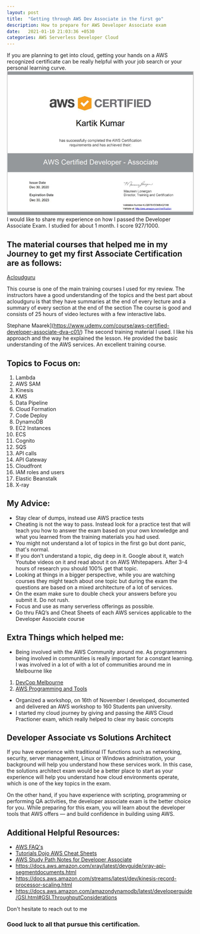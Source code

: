 ```yaml
---
layout: post
title:  "Getting through AWS Dev Associate in the first go"
description: How to prepare for AWS Developer Associate exam
date:   2021-01-10 21:03:36 +0530
categories: AWS Serverless Developer Cloud
---
```

If you are planning to get into cloud, getting your hands on a AWS recognized certificate can be really helpful with your job search or your personal learning curve.
![A test image](/assets/Capture.jpg)
I would like to share my experience on how I passed the Developer Associate Exam. I studied for about 1 month. I score 927/1000.

## The material courses that helped me in my Journey to get my first Associate Certification are as follows:

[Acloudguru](https://www.udemy.com/course/aws-certified-developer-associate/)

This course is one of the main training courses I used for my review. The instructors have a good understanding of the topics and the best part about acloudguru is that they have summaries at the end of every lecture and a summary of every section at the end of the section 
The course is good and consists of 25 hours of video lectures with a few interactive labs.

Stephane Maarek](https://www.udemy.com/course/aws-certified-developer-associate-dva-c01/)
The second training material I used. I like his approach and the way he explained the lesson. He provided the basic understanding of the AWS services. An excellent training course.

## Topics to Focus on:
1. Lambda
2. AWS SAM
3. Kinesis
4. KMS
5. Data Pipeline
6. Cloud Formation
7. Code Deploy
8. DynamoDB
9. EC2 Instances
10. ECS
11. Cognito
12. SQS
13. API calls
14. API Gateway
15. Cloudfront
16. IAM roles and users
17. Elastic Beanstalk
18. X-ray

## My Advice:
* Stay clear of dumps, instead use AWS practice tests 
* Cheating is not the way to pass. Instead look for a practice test that will teach you how to answer the exam based on your own knowledge and what you learned from the training materials you had used.
* You might not understand a lot of topics in the first go but dont panic, that's normal.
* If you don't understand a topic, dig deep in it. Google about it, watch Youtube videos on it and read about it on AWS Whitepapers. After 3-4 hours of research you should 100% get that topic.
* Looking at things in a bigger perspective, while you are watching courses they might teach about one topic but during the exam the questions are based on a mixed architecture of a lot of services.
* On the exam make sure to double check your answers before you submit it. Do not rush.
* Focus and use as many serverless offerings as possible.
* Go thru FAQ’s and Cheat Sheets of each AWS services applicable to the Developer Associate course

## Extra Things which helped me:
* Being involved with the AWS Community around me. As programmers being involved in communities is really important for a constant learning. I was involved in a lot of with a lot of communities around me in Melbourne like
1. [DevCop Melbourne](https://www.meetup.com/DevCoP-Melbourne/)
2. [AWS Programming and Tools](https://www.meetup.com/Melbourne-AWS-Programming-and-Tools-Meetup/)
* Organized a workshop, on 16th of November I developed, documented and delivered an AWS workshop to 160 Students pan university.
* I started my cloud journey by giving and passing the AWS Cloud Practioner exam, which really helped to clear my basic concepts

## Developer Associate vs Solutions Architect
If you have experience with traditional IT functions such as networking, security, server management, Linux or Windows administration, your background will help you understand how these services work.  In this case, the solutions architect exam would be a better place to start as your experience will help you understand how cloud environments operate, which is one of the key topics in the exam.  

On the other hand, if you have experience with scripting, programming or performing QA activities, the developer associate exam is the better choice for you. While preparing for this exam, you will learn about the developer tools that AWS offers — and build confidence in building using AWS.

## Additional Helpful Resources:
-   [AWS FAQ's](https://aws.amazon.com/faqs/)
-   [Tutorials Dojo AWS Cheat Sheets](https://tutorialsdojo.com/aws-cheat-sheets/)
-   [AWS Study Path Notes for Developer Associate](https://tutorialsdojo.com/aws-certified-developer-associate/)
-   <https://docs.aws.amazon.com/xray/latest/devguide/xray-api-segmentdocuments.html>
-   <https://docs.aws.amazon.com/streams/latest/dev/kinesis-record-processor-scaling.html>
-   <https://docs.aws.amazon.com/amazondynamodb/latest/developerguide/GSI.html#GSI.ThroughputConsiderations>

Don't hesitate to reach out to me

### Good luck to all that pursue this certification.
